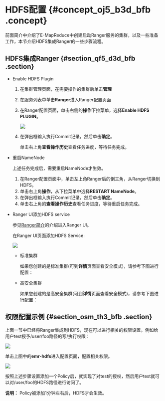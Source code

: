 # HDFS配置 {#concept_oj5_b3d_bfb .concept}

前面简介中介绍了E-MapReduce中创建启动Ranger服务的集群，以及一些准备工作，本节介绍HDFS集成Ranger的一些步骤流程。

## HDFS集成Ranger {#section_qf5_d3d_bfb .section}

-   Enable HDFS Plugin
    1.  在集群管理页面，在需要操作的集群后单击**管理**
    2.  在服务列表中单击**Ranger**进入Ranger配置页面
    3.  在Ranger配置页面，单击右侧的**操作**下拉菜单，选择**Enable HDFS PLUGIN**。

        ![](http://static-aliyun-doc.oss-cn-hangzhou.aliyuncs.com/assets/img/17949/154165797611456_zh-CN.png)

    4.  在弹出框输入执行Commit记录，然后单击**确定**。

        单击右上角**查看操作历史**查看任务进度，等待任务完成。

-   重启NameNode

    上述任务完成后，需要重启NameNode才生效。

    1.  在Ranger配置页面中，单击左上角Ranger后的倒三角，从Ranger切换到HDFS。
    2.  单击右上角**操作**，从下拉菜单中选择**RESTART NameNode**。
    3.  在弹出框输入执行Commit记录，然后单击**确定**。
    4.  单击右上角的**查看操作历史**查看任务进度，等待重启任务完成。
-   Ranger UI添加HDFS service

    参见[Ranger简介](intl.zh-CN/用户指南/组件授权/RANGER/Ranger简介.md#)的介绍进入Ranger UI。

    在Ranger UI页面添加HDFS Service:

    ![](http://static-aliyun-doc.oss-cn-hangzhou.aliyuncs.com/assets/img/17949/154165797611479_zh-CN.png)

    -   标准集群

        如果您创建的是标准集群\(可到**详情**页面查看安全模式\)，请参考下图进行配置：

    -   高安全集群

        如果您创建的是高安全集群\(可到**详情**页面查看安全模式\)，请参考下图进行配置：


## 权限配置示例 {#section_osm_th3_bfb .section}

上面一节中已经将Ranger集成到HDFS，现在可以进行相关的权限设置。例如给用户test授予/user/foo路径的写/执行权限：

![](http://static-aliyun-doc.oss-cn-hangzhou.aliyuncs.com/assets/img/17949/154165797611482_zh-CN.png)

单击上图中的**emr-hdfs**进入配置页面，配置相关权限。

![](http://static-aliyun-doc.oss-cn-hangzhou.aliyuncs.com/assets/img/17949/154165797611483_zh-CN.png)

按照上述步骤设置添加一个Policy后，就实现了对test的授权，然后用户test就可以对/user/foo的HDFS路径进行访问了。

**说明：** Policy被添加1分钟左右后，HDFS才会生效。

